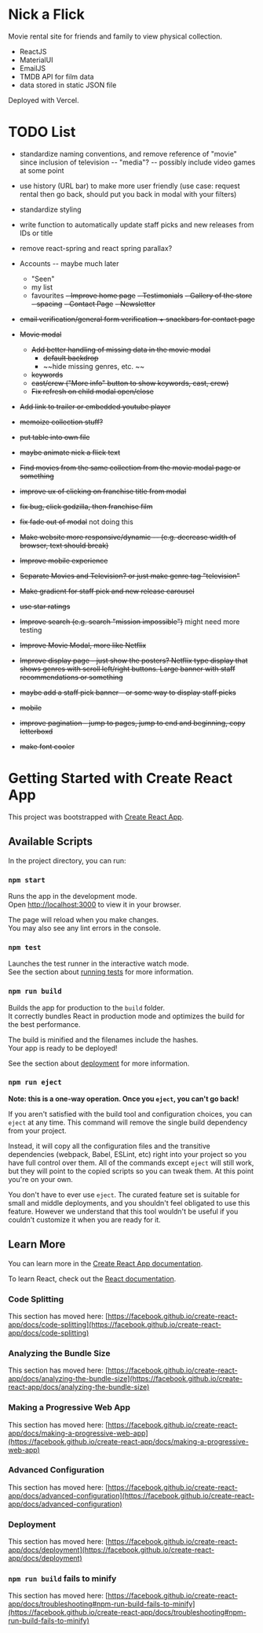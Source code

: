 # Nick a Flick
Movie rental site for friends and family to view physical collection.

- ReactJS
- MaterialUI
- EmailJS
- TMDB API for film data
- data stored in static JSON file

Deployed with Vercel.






# TODO List
- standardize naming conventions, and remove reference of "movie" since inclusion of television -- "media"? -- possibly include video games at some point
- use history (URL bar) to make more user friendly (use case: request rental then go back, should put you back in modal with your filters)
- standardize styling
- write function to automatically update staff picks and new releases from IDs or title
- remove react-spring and react spring parallax?
- Accounts -- maybe much later
    - "Seen"
    - my list
    - favourites
~~- Improve home page~~
    ~~- Testimonials~~
    ~~- Gallery of the store~~
    ~~- spacing~~
~~- Contact Page~~
    ~~- Newsletter~~
- ~~email verification/general form verification + snackbars for contact page~~
- ~~Movie modal~~
    - ~~Add better handling of missing data in the movie modal~~
        - ~~default backdrop~~
        - ~~hide missing genres, etc. ~~
    - ~~keywords~~
    - ~~cast/crew ("More info" button to show keywords, cast, crew)~~
    - ~~Fix refresh on child modal open/close~~

- ~~Add link to trailer or embedded youtube player~~
- ~~memoize collection stuff?~~
- ~~put table into own file~~
- ~~maybe animate nick a flick text~~
- ~~Find movies from the same collection from the movie modal page or something~~
- ~~improve ux of clicking on franchise title from modal~~
- ~~fix bug, click godzilla, then franchise film~~
- ~~fix fade out of modal~~ not doing this 
- ~~Make website more responsive/dynamic -- (e.g. decrease width of browser, text should break)~~
- ~~Improve mobile experience~~
- ~~Separate Movies and Television? or just make genre tag "television"~~
- ~~Make gradient for staff pick and new release carousel~~
- ~~use star ratings~~
- ~~Improve search (e.g. search "mission impossible")~~ might need more testing
- ~~Improve Movie Modal, more like Netflix~~
- ~~Improve display page - just show the posters? Netflix type display that shows genres with scroll left/right buttons. Large banner with staff recommendations or something~~
- ~~maybe add a staff pick banner - or some way to display staff picks~~
- ~~mobile~~
- ~~improve pagination - jump to pages, jump to end and beginning, copy letterboxd~~ 
- ~~make font cooler~~


# Getting Started with Create React App

This project was bootstrapped with [Create React App](https://github.com/facebook/create-react-app).

## Available Scripts

In the project directory, you can run:

### `npm start`

Runs the app in the development mode.\
Open [http://localhost:3000](http://localhost:3000) to view it in your browser.

The page will reload when you make changes.\
You may also see any lint errors in the console.

### `npm test`

Launches the test runner in the interactive watch mode.\
See the section about [running tests](https://facebook.github.io/create-react-app/docs/running-tests) for more information.

### `npm run build`

Builds the app for production to the `build` folder.\
It correctly bundles React in production mode and optimizes the build for the best performance.

The build is minified and the filenames include the hashes.\
Your app is ready to be deployed!

See the section about [deployment](https://facebook.github.io/create-react-app/docs/deployment) for more information.

### `npm run eject`

**Note: this is a one-way operation. Once you `eject`, you can't go back!**

If you aren't satisfied with the build tool and configuration choices, you can `eject` at any time. This command will remove the single build dependency from your project.

Instead, it will copy all the configuration files and the transitive dependencies (webpack, Babel, ESLint, etc) right into your project so you have full control over them. All of the commands except `eject` will still work, but they will point to the copied scripts so you can tweak them. At this point you're on your own.

You don't have to ever use `eject`. The curated feature set is suitable for small and middle deployments, and you shouldn't feel obligated to use this feature. However we understand that this tool wouldn't be useful if you couldn't customize it when you are ready for it.

## Learn More

You can learn more in the [Create React App documentation](https://facebook.github.io/create-react-app/docs/getting-started).

To learn React, check out the [React documentation](https://reactjs.org/).

### Code Splitting

This section has moved here: [https://facebook.github.io/create-react-app/docs/code-splitting](https://facebook.github.io/create-react-app/docs/code-splitting)

### Analyzing the Bundle Size

This section has moved here: [https://facebook.github.io/create-react-app/docs/analyzing-the-bundle-size](https://facebook.github.io/create-react-app/docs/analyzing-the-bundle-size)

### Making a Progressive Web App

This section has moved here: [https://facebook.github.io/create-react-app/docs/making-a-progressive-web-app](https://facebook.github.io/create-react-app/docs/making-a-progressive-web-app)

### Advanced Configuration

This section has moved here: [https://facebook.github.io/create-react-app/docs/advanced-configuration](https://facebook.github.io/create-react-app/docs/advanced-configuration)

### Deployment

This section has moved here: [https://facebook.github.io/create-react-app/docs/deployment](https://facebook.github.io/create-react-app/docs/deployment)

### `npm run build` fails to minify

This section has moved here: [https://facebook.github.io/create-react-app/docs/troubleshooting#npm-run-build-fails-to-minify](https://facebook.github.io/create-react-app/docs/troubleshooting#npm-run-build-fails-to-minify)
